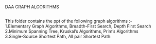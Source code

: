 #
DAA GRAPH ALGORITHMS
##
This folder contains the ppt of the following graph algorithms :-
1.Elementary Graph Algorithms, Breadth-First Search, Depth First Search <br/>
2.Minimum Spanning Tree, Kruskal’s Algorithms, Prim’s Algorithms  <br/>
3.Single-Source Shortest Path, All pair Shortest Path 
